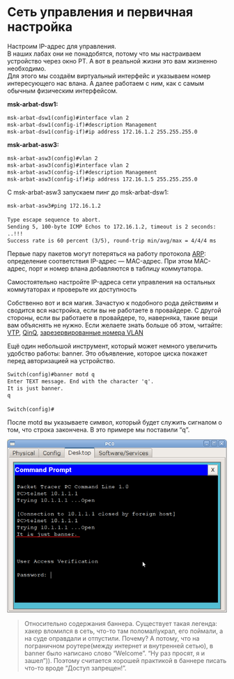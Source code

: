 # Сеть управления и первичная настройка

Настроим IP-адрес для управления.  
В наших лабах они не понадобятся, потому что мы настраиваем устройство через окно РТ. А вот в реальной жизни это вам жизненно необходимо.  
Для этого мы создаём виртуальный интерфейс и указываем номер интересующего нас влана. А далее работаем с ним, как с самым обычным физическим интерфейсом.

**msk-arbat-dsw1:**

```text
msk-arbat-dsw1(config)#interface vlan 2
msk-arbat-dsw1(config-if)#description Management
msk-arbat-dsw1(config-if)#ip address 172.16.1.2 255.255.255.0
```

**msk-arbat-asw3:**

```text
msk-arbat-asw3(config)#vlan 2
msk-arbat-asw3(config)#interface vlan 2
msk-arbat-asw3(config-if)#description Management
msk-arbat-asw3(config-if)#ip address 172.16.1.5 255.255.255.0
```

С msk-arbat-asw3 запускаем пинг до msk-arbat-dsw1:

```text
msk-arbat-asw3#ping 172.16.1.2

Type escape sequence to abort.
Sending 5, 100-byte ICMP Echos to 172.16.1.2, timeout is 2 seconds:
..!!!
Success rate is 60 percent (3/5), round-trip min/avg/max = 4/4/4 ms
```

Первые пару пакетов могут потеряться на работу протокола [ARP](http://xgu.ru/wiki/ARP): определение соответствия IP-адрес — MAC-адрес. При этом MAC-адрес, порт и номер влана добавляются в таблицу коммутатора.

Самостоятельно настройте IP-адреса сети управления на остальных коммутаторах и проверьте их доступность

Собственно вот и вся магия. Зачастую к подобного рода действиям и сводится вся настройка, если вы не работаете в провайдере. С другой стороны, если вы работаете в провайдере, то, наверняка, такие вещи вам объяснять не нужно. Если желаете знать больше об этом, читайте: [VTP](http://xgu.ru/wiki/VTP), [QinQ](http://www.hilik.org.ua/q-in-q-настройка-в-cisco-catalyst-3750/), [зарезервированные номера VLAN](http://etherealmind.com/cisco-ios-vlan-1002-reserved-1005-purpose-function/)

Ещё один небольшой инструмент, который может немного увеличить удобство работы: banner. Это объявление, которое циска покажет перед авторизацией на устройство.

```text
Switch(config)#banner motd q
Enter TEXT message. End with the character 'q'.
It is just banner.
q

Switch(config)#
```

После motd вы указываете символ, который будет служить сигналом о том, что строка закончена. В это примере мы поставили “q”.

![](https://github.com/dan4i4ek/mdsm/blob/master/src/0_7fa45_63223d7b_XL.jpg)

> Относительно содержания баннера. Существует такая легенда: хакер вломился в сеть, что-то там поломал\украл, его поймали, а на суде оправдали и отпустили. Почему? А потому, что на пограничном роутере\(между интернет и внутренней сетью\), в banner было написано слово “Welcome”. “Ну раз просят, я и зашел”\)\). Поэтому считается хорошей практикой в баннере писать что-то вроде “Доступ запрещен!”.

